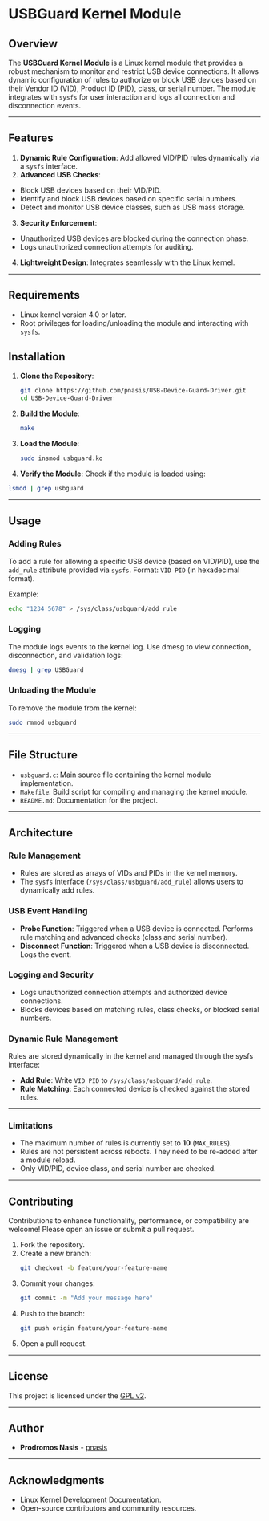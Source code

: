 # USBGuard Kernel Module

## Overview
The **USBGuard Kernel Module** is a Linux kernel module that provides a robust mechanism to monitor and restrict USB device connections. It allows dynamic configuration of rules to authorize or block USB devices based on their Vendor ID (VID), Product ID (PID), class, or serial number. The module integrates with `sysfs` for user interaction and logs all connection and disconnection events.

---

## Features
1. **Dynamic Rule Configuration**: Add allowed VID/PID rules dynamically via a `sysfs` interface.
2. **Advanced USB Checks**:
  - Block USB devices based on their VID/PID.
  - Identify and block USB devices based on specific serial numbers.
  - Detect and monitor USB device classes, such as USB mass storage.
3. **Security Enforcement**:
  - Unauthorized USB devices are blocked during the connection phase.
  - Logs unauthorized connection attempts for auditing.
4. **Lightweight Design**: Integrates seamlessly with the Linux kernel.

---

## Requirements
- Linux kernel version 4.0 or later.
- Root privileges for loading/unloading the module and interacting with `sysfs`.


## Installation

1. **Clone the Repository**:
   ```bash
   git clone https://github.com/pnasis/USB-Device-Guard-Driver.git
   cd USB-Device-Guard-Driver
   ```

2. **Build the Module**:
   ```bash
   make
   ```

3. **Load the Module**:
   ```bash
   sudo insmod usbguard.ko
   ```

4. **Verify the Module**:
Check if the module is loaded using:
```bash
lsmod | grep usbguard
```
   
---

## Usage

### Adding Rules

To add a rule for allowing a specific USB device (based on VID/PID), use the `add_rule` attribute provided via `sysfs`.
Format: `VID PID` (in hexadecimal format).

Example:
```bash
echo "1234 5678" > /sys/class/usbguard/add_rule
```

### Logging
The module logs events to the kernel log. Use dmesg to view connection, disconnection, and validation logs:
```bash
dmesg | grep USBGuard
```

### Unloading the Module
To remove the module from the kernel:
```bash
sudo rmmod usbguard
```

---

## File Structure
- `usbguard.c`: Main source file containing the kernel module implementation.
- `Makefile`: Build script for compiling and managing the kernel module.
- `README.md`: Documentation for the project.

---

## Architecture

### Rule Management
- Rules are stored as arrays of VIDs and PIDs in the kernel memory.
- The `sysfs` interface (`/sys/class/usbguard/add_rule`) allows users to dynamically add rules.

### USB Event Handling
- **Probe Function**: Triggered when a USB device is connected. Performs rule matching and advanced checks (class and serial number).
- **Disconnect Function**: Triggered when a USB device is disconnected. Logs the event.

### Logging and Security
- Logs unauthorized connection attempts and authorized device connections.
- Blocks devices based on matching rules, class checks, or blocked serial numbers.


### Dynamic Rule Management
Rules are stored dynamically in the kernel and managed through the sysfs interface:
- **Add Rule**: Write `VID PID` to `/sys/class/usbguard/add_rule`.
- **Rule Matching**: Each connected device is checked against the stored rules.

---

### Limitations
- The maximum number of rules is currently set to **10** (`MAX_RULES`).
- Rules are not persistent across reboots. They need to be re-added after a module reload.
- Only VID/PID, device class, and serial number are checked.

---

## Contributing
Contributions to enhance functionality, performance, or compatibility are welcome! Please open an issue or submit a pull request.

1. Fork the repository.
2. Create a new branch:
   ```bash
   git checkout -b feature/your-feature-name
   ```
3. Commit your changes:
   ```bash
   git commit -m "Add your message here"
   ```
4. Push to the branch:
   ```bash
   git push origin feature/your-feature-name
   ```
5. Open a pull request.

---

## License
This project is licensed under the [GPL v2](https://www.gnu.org/licenses/old-licenses/gpl-2.0.html).

---

## Author
- **Prodromos Nasis** - [pnasis](https://github.com/pnasis)

---

## Acknowledgments
- Linux Kernel Development Documentation.
- Open-source contributors and community resources.




